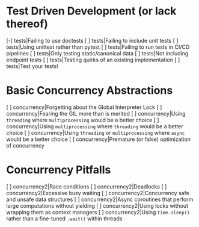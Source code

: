 # Test Driven Development (or lack thereof)
[-] tests|Failing to use doctests
[ ] tests|Failing to include unit tests
[ ] tests|Using unittest rather than pytest 
[ ] tests|Failing to run tests in CI/CD pipelines
[ ] tests|Only testing static/canonical data
[ ] tests|Not including endpoint tests
[ ] tests|Testing quirks of an existing implementation
[ ] tests|Test your tests!

# Basic Concurrency Abstractions
[ ] concurrency|Forgetting about the Global Interpreter Lock
[ ] concurrency|Fearing the GIL more than is merited
[ ] concurrency|Using `threading` where `multiprocessing` would be a better choice
[ ] concurrency|Using `multiprocessing` where `threading` would be a better choice
[ ] concurrency|Using `threading` or `multiprocessing` where `async` would be a better choice
[ ] concurrency|Premature (or false) optimization of concurrency 

# Concurrency Pitfalls
[ ] concurrency2|Race conditions
[ ] concurrency2|Deadlocks
[ ] concurrency2|Excessive busy waiting
[ ] concurrency2|Concurrency safe and unsafe data structures
[ ] concurrency2|Async coroutines that perform large computations without yielding
[ ] concurrency2|Using locks without wrapping them as context managers
[ ] concurrency2|Using `time.sleep()` rather than a fine-tuned `.wait()` within threads

